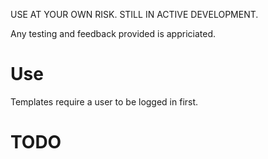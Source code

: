 USE AT YOUR OWN RISK.  STILL IN ACTIVE DEVELOPMENT.

Any testing and feedback provided is appriciated.


# Use

Templates require a user to be logged in first.


# TODO
